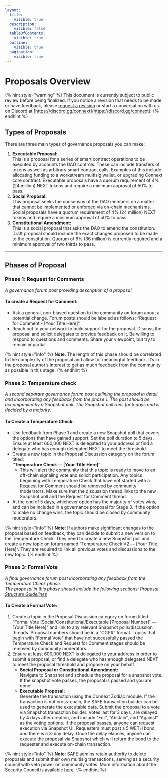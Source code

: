 ```yaml
---
layout:
  title:
    visible: true
  description:
    visible: false
  tableOfContents:
    visible: true
  outline:
    visible: true
  pagination:
    visible: true
---
```


# Proposals Overview

{% hint style="warning" %}
This document is currently subject to public review before being finalized. If you notice a revision that needs to be made or have feedback, please [request a revision](https://github.com/connext/gitbook-docs/issues/new) or start a conversation with us on Discord at [https://discord.gg/connext](https://discord.gg/connext).
{% endhint %}

## **Types of Proposals**

There are three main types of governance proposals you can make:

1. **Executable Proposal:** \
   This is a proposal for a series of smart contract operations to be executed by accounts the DAO controls. These can include transfers of tokens as well as arbitrary smart contract calls. Examples of this include allocating funding to a workstream multisig wallet, or upgrading Connext core contract. Executable proposals have a quorum requirement of 4% (24 million) NEXT tokens and require a minimum approval of 50% to pass.
2. **Social Proposal:** \
   This proposal seeks the consensus of the DAO members on a matter that cannot be implemented or enforced via on-chain mechanisms. Social proposals have a quorum requirement of 4% (24 million) NEXT tokens and require a minimum approval of 50% to pass.
3. **Constitutional Amendment:** \
   This is a social proposal that asks the DAO to amend the constitution. Draft proposal should include the exact changes proposed to be made to the constitution. Quorum of 6% (36 million) is currently required and a minimum approval of two thirds to pass.

***

## **Phases of Proposal**

### **Phase 1: Request for Comments**

_A governance forum post providing description of a proposal._

#### To create a Request for Comment:

* Ask a general, non-biased question to the community on forum about a potential change. Forum posts should be labeled as follows: “Request for Comment - \[Your Title Here]“.
* Reach out to your network to build support for the proposal. Discuss the proposal and solicit delegates to provide feedback on it. Be willing to respond to questions and comments. Share your viewpoint, but try to remain impartial.

{% hint style="info" %}
**Note**: The length of this phase should be correlated to the complexity of the proposal and allow for meaningful feedback. It’s in the proposal author’s interest to get as much feedback from the community as possible in this stage.
{% endhint %}

### **Phase 2: Temperature check**

_A second separate governance forum post outlining the proposal in detail and incorporating any feedback from the phase 1. The post should be accompanied by a Snapshot poll. The Snapshot poll runs for 5 days and is decided by a majority._

#### To Create a Temperature Check:

* Use feedback from Phase 1 and create a new Snapshot poll that covers the options that have gained support. Set the poll duration to 5 days. Ensure at least 600,000 NEXT is delegated to your address or find a delegate who has enough delegated NEXT to meet the threshold.
* Create a new topic in the Proposal Discussion category on the forum titled: \
  **“Temperature Check — \[Your Title Here]“**.&#x20;
  * This will alert the community that this topic is ready to move to an off-chain signaling vote and solicit participation. Any topics beginning with Temperature Check that have not started with a Request for Comment should be removed by community moderators. Make sure that the discussion thread links to the new Snapshot poll and the Request for Comment thread.
* At the end of 5 days, whichever option has the majority of votes wins, and can be included in a governance proposal for Stage 3. If the option to make no change wins, the topic should be closed by community moderators.

{% hint style="info" %}
**Note**: If authors make significant changes to the proposal based on feedback, they can decide to submit a new version to the Temperature Check. They need to create a new Snapshot poll and create a new topic on forum named “Temperature Check V2 — \[Your Title Here]“. They are required to link all previous votes and discussions to the new topic.
{% endhint %}

### **Phase 3: Formal Vote**

_A final governance forum post incorporating any feedback from the Temperature Check phase._\
_The proposal in this phase should include the following sections:_ [_Proposal Structure Guidelines_](https://www.notion.so/Proposal-Structure-Guidelines-b1af4d62cee04d0d9d2b5cafac46825b?pvs=21)

#### To Create a Formal Vote:

1. Create a topic in the Proposal Discussion category on forum titled “Formal Vote \[Social/Constitutional/Executable \[Proposal Number]] — \[Your Title Here]” and link to any relevant Snapshot polls/discussion threads. Proposal numbers should be in a “CGP#” format. Topics that begin with “Formal Vote” that have not successfully passed the Temperature Check and Request for Comment stages should be removed by community moderators.
2. Ensure at least 600,000 NEXT is delegated to your address in order to submit a proposal, or find a delegate who has enough delegated NEXT to meet the proposal threshold and propose on your behalf.
   * **Social Proposal or Constitutional Amendment:** \
     Navigate to Snapshot and schedule the proposal for a snapshot vote. If the snapshot vote passes, the proposal is passed and you are done!
   * **Executable Proposal:**\
     Generate the transaction using the Connext Zodiac module. If the transaction is not cross-chain, the SAFE transaction builder can be used to generate the executable data. Submit the proposal to a vote via Snapshot transaction builder. Votes last for 3 days, are delayed by 4 days after creation, and include “For”, “Abstain”, and “Against” as the voting options. If the proposal passes, anyone can request execution via Snapshot UI. Requesters must post a 5 WETH bond and there is a 3-day delay. Once the delay elapses, anyone can execute the proposal via Snapshot which will return the bond to the requester and execute on-chain transaction.

{% hint style="info" %}
**Note**: SAFE admins retain authority to delete proposals and submit their own multisig transactions, serving as a security council with veto power on community votes. More information about the Security Council is available [here](https://docs.connext.network/v/dao-documentation/collective/security-council).
{% endhint %}
